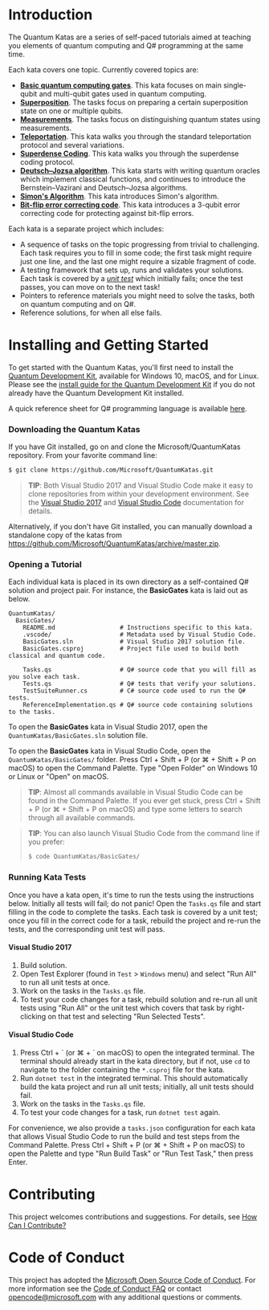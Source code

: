 # Introduction

The Quantum Katas are a series of self-paced tutorials aimed at teaching you elements of quantum computing and Q# programming at the same time.

Each kata covers one topic.
Currently covered topics are:

* **[Basic quantum computing gates](./BasicGates/)**.
  This kata focuses on main single-qubit and multi-qubit gates used in quantum computing.
* **[Superposition](./Superposition/)**.
  The tasks focus on preparing a certain superposition state on one or multiple qubits.
* **[Measurements](./Measurements/)**.
  The tasks focus on distinguishing quantum states using measurements.
* **[Teleportation](./Teleportation/)**.
  This kata walks you through the standard teleportation protocol and several variations.
* **[Superdense Coding](./SuperdenseCoding/)**.
  This kata walks you through the superdense coding protocol.
* **[Deutsch–Jozsa algorithm](./DeutschJozsaAlgorithm/)**.
  This kata starts with writing quantum oracles which implement classical functions, and continues to introduce the Bernstein–Vazirani and Deutsch–Jozsa algorithms.
* **[Simon's Algorithm](./SimonsAlgorithm/)**.
  This kata introduces Simon's algorithm.
* **[Bit-flip error correcting code](./QEC_BitFlipCode/)**.
  This kata introduces a 3-qubit error correcting code for protecting against bit-flip errors.

Each kata is a separate project which includes:

* A sequence of tasks on the topic progressing from trivial to challenging.
  Each task requires you to fill in some code; the first task might require just one line, and the last one might require a sizable fragment of code.
* A testing framework that sets up, runs and validates your solutions.
  Each task is covered by a [*unit test*](https://docs.microsoft.com/en-us/visualstudio/test/getting-started-with-unit-testing) which initially fails; once the test passes, you can move on to the next task!
* Pointers to reference materials you might need to solve the tasks, both on quantum computing and on Q#.
* Reference solutions, for when all else fails.

# Installing and Getting Started #

To get started with the Quantum Katas, you'll first need to install the [Quantum Development Kit](https://docs.microsoft.com/quantum), available for Windows 10, macOS, and for Linux.
Please see the [install guide for the Quantum Development Kit](https://docs.microsoft.com/en-us/quantum/quantum-installconfig) if you do not already have the Quantum Development Kit installed.

A quick reference sheet for Q# programming language is available [here](./quickref/qsharp-quick-reference.pdf).

### Downloading the Quantum Katas ###

If you have Git installed, go on and clone the Microsoft/QuantumKatas repository.
From your favorite command line:

```bash
$ git clone https://github.com/Microsoft/QuantumKatas.git
```

> **TIP**: Both Visual Studio 2017 and Visual Studio Code make it easy to clone repositories from within your development environment.
> See the [Visual Studio 2017](https://docs.microsoft.com/en-us/vsts/git/tutorial/clone?view=vsts&tabs=visual-studio#clone-from-another-git-provider) and [Visual Studio Code](https://code.visualstudio.com/docs/editor/versioncontrol#_cloning-a-repository) documentation for details.

Alternatively, if you don't have Git installed, you can manually download a standalone copy of the katas from https://github.com/Microsoft/QuantumKatas/archive/master.zip.

### Opening a Tutorial ###

Each individual kata is placed in its own directory as a self-contained Q# solution and project pair.
For instance, the **BasicGates** kata is laid out as below.

```
QuantumKatas/
  BasicGates/
    README.md                  # Instructions specific to this kata.
    .vscode/                   # Metadata used by Visual Studio Code.
    BasicGates.sln             # Visual Studio 2017 solution file.
    BasicGates.csproj          # Project file used to build both classical and quantum code.

    Tasks.qs                   # Q# source code that you will fill as you solve each task.
    Tests.qs                   # Q# tests that verify your solutions.
    TestSuiteRunner.cs         # C# source code used to run the Q# tests.
    ReferenceImplementation.qs # Q# source code containing solutions to the tasks.
```

To open the **BasicGates** kata in Visual Studio 2017, open the `QuantumKatas/BasicGates.sln` solution file.

To open the **BasicGates** kata in Visual Studio Code, open the `QuantumKatas/BasicGates/` folder.
Press Ctrl + Shift + P (or ⌘ + Shift + P on macOS) to open the Command Palette. Type "Open Folder" on Windows 10 or Linux or "Open" on macOS.

> **TIP**: Almost all commands available in Visual Studio Code can be found in the Command Palette.
> If you ever get stuck, press Ctrl + Shift + P (or ⌘ + Shift + P on macOS) and type some letters to search through all available commands.

> **TIP**: You can also launch Visual Studio Code from the command line if you prefer:
> ```bash
> $ code QuantumKatas/BasicGates/
> ```

### Running Kata Tests ###

Once you have a kata open, it's time to run the tests using the instructions below.
Initially all tests will fail; do not panic!
Open the `Tasks.qs` file and start filling in the code to complete the tasks. Each task is covered by a unit test; once you fill in the correct code for a task, rebuild the project and re-run the tests, and the corresponding unit test will pass.

#### Visual Studio 2017

1. Build solution.
2. Open Test Explorer (found in `Test` > `Windows` menu) and select "Run All" to run all unit tests at once.
3. Work on the tasks in the `Tasks.qs` file.
4. To test your code changes for a task, rebuild solution and re-run all unit tests using "Run All" or the unit test which covers that task by right-clicking on that test and selecting "Run Selected Tests".

#### Visual Studio Code

1. Press Ctrl + \` (or ⌘ + \` on macOS) to open the integrated terminal.
   The terminal should already start in the kata directory, but if not, use `cd` to navigate to the folder containing the `*.csproj` file for the kata.
2. Run `dotnet test` in the integrated terminal.
   This should automatically build the kata project and run all unit tests; initially, all unit tests should fail.
3. Work on the tasks in the `Tasks.qs` file.
4. To test your code changes for a task, run `dotnet test` again.

For convenience, we also provide a `tasks.json` configuration for each kata that allows Visual Studio Code to run the build and test steps from the Command Palette.
Press Ctrl + Shift + P (or ⌘ + Shift + P on macOS) to open the Palette and type "Run Build Task" or "Run Test Task," then press Enter.

# Contributing

This project welcomes contributions and suggestions.  For details, see [How Can I Contribute?](.github/CONTRIBUTING.md)

# Code of Conduct

This project has adopted the [Microsoft Open Source Code of Conduct](https://opensource.microsoft.com/codeofconduct/).
For more information see the [Code of Conduct FAQ](https://opensource.microsoft.com/codeofconduct/faq/) or
contact [opencode@microsoft.com](mailto:opencode@microsoft.com) with any additional questions or comments.
